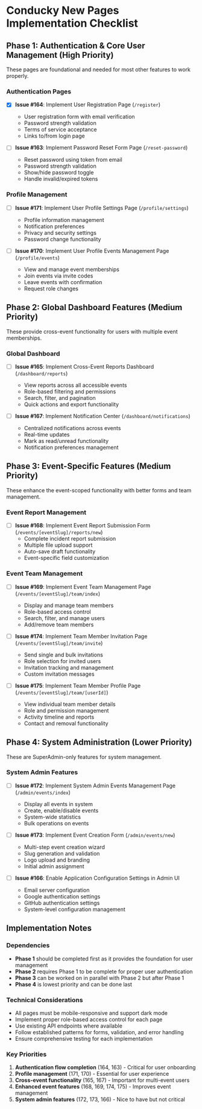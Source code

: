 # Conducky New Pages Implementation Checklist

## Phase 1: Authentication & Core User Management (High Priority)
These pages are foundational and needed for most other features to work properly.

### Authentication Pages
- [x] **Issue #164**: Implement User Registration Page (`/register`)
  - User registration form with email verification
  - Password strength validation
  - Terms of service acceptance
  - Links to/from login page

- [ ] **Issue #163**: Implement Password Reset Form Page (`/reset-password`)
  - Reset password using token from email
  - Password strength validation
  - Show/hide password toggle
  - Handle invalid/expired tokens

### Profile Management
- [ ] **Issue #171**: Implement User Profile Settings Page (`/profile/settings`)
  - Profile information management
  - Notification preferences
  - Privacy and security settings
  - Password change functionality

- [ ] **Issue #170**: Implement User Profile Events Management Page (`/profile/events`)
  - View and manage event memberships
  - Join events via invite codes
  - Leave events with confirmation
  - Request role changes

## Phase 2: Global Dashboard Features (Medium Priority)
These provide cross-event functionality for users with multiple event memberships.

### Global Dashboard
- [ ] **Issue #165**: Implement Cross-Event Reports Dashboard (`/dashboard/reports`)
  - View reports across all accessible events
  - Role-based filtering and permissions
  - Search, filter, and pagination
  - Quick actions and export functionality

- [ ] **Issue #167**: Implement Notification Center (`/dashboard/notifications`)
  - Centralized notifications across events
  - Real-time updates
  - Mark as read/unread functionality
  - Notification preferences management

## Phase 3: Event-Specific Features (Medium Priority)
These enhance the event-scoped functionality with better forms and team management.

### Event Report Management
- [ ] **Issue #168**: Implement Event Report Submission Form (`/events/[eventSlug]/reports/new`)
  - Complete incident report submission
  - Multiple file upload support
  - Auto-save draft functionality
  - Event-specific field customization

### Event Team Management
- [ ] **Issue #169**: Implement Event Team Management Page (`/events/[eventSlug]/team/index`)
  - Display and manage team members
  - Role-based access control
  - Search, filter, and manage users
  - Add/remove team members

- [ ] **Issue #174**: Implement Team Member Invitation Page (`/events/[eventSlug]/team/invite`)
  - Send single and bulk invitations
  - Role selection for invited users
  - Invitation tracking and management
  - Custom invitation messages

- [ ] **Issue #175**: Implement Team Member Profile Page (`/events/[eventSlug]/team/[userId]`)
  - View individual team member details
  - Role and permission management
  - Activity timeline and reports
  - Contact and removal functionality

## Phase 4: System Administration (Lower Priority)
These are SuperAdmin-only features for system management.

### System Admin Features
- [ ] **Issue #172**: Implement System Admin Events Management Page (`/admin/events/index`)
  - Display all events in system
  - Create, enable/disable events
  - System-wide statistics
  - Bulk operations on events

- [ ] **Issue #173**: Implement Event Creation Form (`/admin/events/new`)
  - Multi-step event creation wizard
  - Slug generation and validation
  - Logo upload and branding
  - Initial admin assignment

- [ ] **Issue #166**: Enable Application Configuration Settings in Admin UI
  - Email server configuration
  - Google authentication settings
  - GitHub authentication settings
  - System-level configuration management

## Implementation Notes

### Dependencies
- **Phase 1** should be completed first as it provides the foundation for user management
- **Phase 2** requires Phase 1 to be complete for proper user authentication
- **Phase 3** can be worked on in parallel with Phase 2 but after Phase 1
- **Phase 4** is lowest priority and can be done last

### Technical Considerations
- All pages must be mobile-responsive and support dark mode
- Implement proper role-based access control for each page
- Use existing API endpoints where available
- Follow established patterns for forms, validation, and error handling
- Ensure comprehensive testing for each implementation

### Key Priorities
1. **Authentication flow completion** (164, 163) - Critical for user onboarding
2. **Profile management** (171, 170) - Essential for user experience
3. **Cross-event functionality** (165, 167) - Important for multi-event users
4. **Enhanced event features** (168, 169, 174, 175) - Improves event management
5. **System admin features** (172, 173, 166) - Nice to have but not critical